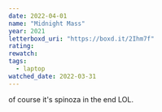 ```yaml
---
date: 2022-04-01
name: "Midnight Mass"
year: 2021
letterboxd_uri: "https://boxd.it/2Ihm7f"
rating: 
rewatch: 
tags:
  - laptop
watched_date: 2022-03-31
---
```


of course it's spinoza in the end LOL.
